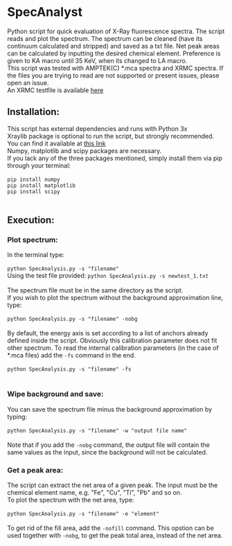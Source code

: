 # SpecAnalyst
Python script for quick evaluation of X-Ray fluorescence spectra. The script reads and plot the spectrum. The spectrum can be cleaned (have its continuum calculated and stripped) and saved as a txt file. Net peak areas can be calculated by inputting the desired chemical element. Preference is given to KA macro until 35 KeV, when its changed to LA macro.<br>
This script was tested with AMPTEK(C) *.mca spectra and XRMC spectra. If the files you are trying to read are not supported or present issues, please open an issue.<br>
An XRMC testfile is available [here](../master/newtest_1.txt)

## Installation:

This script has external dependencies and runs with Python 3x<br>
Xraylib package is optional to run the script, but strongly recommended. You can find it available at [this link](https://github.com/tschoonj/xraylib/wiki)<br>
Numpy, matplotlib and scipy packages are necessary.<br>
If you lack any of the three packages mentioned, simply install them via pip through your terminal:<br>
<br>
`pip install numpy`<br>
`pip install matplotlib`<br>
`pip install scipy`<br>
<br>
## Execution:

### Plot spectrum:
In the terminal type:<br>
<br>
`python SpecAnalysis.py -s "filename"`<br>
Using the test file provided: `python SpecAnalysis.py -s newtest_1.txt`<br>
<br>
The spectrum file must be in the same directory as the script.<br>
If you wish to plot the spectrum without the background approximation line, type:<br>
<br>
`python SpecAnalysis.py -s "filename" -nobg`<br>
<br>
By default, the energy axis is set according to a list of anchors already defined inside the script. Obviously this calibration parameter does not fit other spectrum. To read the internal calibration parameters (in the case of *.mca files) add the `-fs` command in the end.<br>
<br>
`python SpecAnalysis.py -s "filename" -fs`<br>
<br>
### Wipe background and save:
You can save the spectrum file minus the background approximation by typing:<br>
<br>
`python SpecAnalysis.py -s "filename" -w "output file name"`<br>
<br>
Note that if you add the `-nobg` command, the output file will contain the same values as the input, since the background will not be calculated.<br>

### Get a peak area:
The script can extract the net area of a given peak. The input must be the chemical element name, e.g. "Fe", "Cu", "Ti", "Pb" and so on.<br>
To plot the spectrum with the net area, type:<br>
<br>
`python SpecAnalysis.py -s "filename" -e "element"`<br>
<br>
To get rid of the fill area, add the `-nofill` command. This opstion can be used together with `-nobg`, to get the peak total area, instead of the net area.<br>
